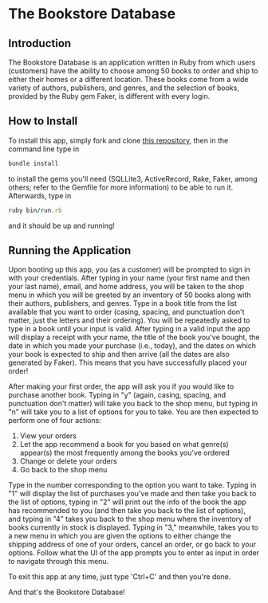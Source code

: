 # The Bookstore Database

## Introduction

The Bookstore Database is an application written in Ruby from which users (customers) have the ability to choose among 50 books to order and ship to either their homes or a different location. These books come from a wide variety of authors, publishers, and genres, and the selection of books, provided by the Ruby gem Faker, is different with every login.

## How to Install

To install this app, simply fork and clone [this repository](https://github.com/mattlistor/module-one-final-project-guidelines-nyc-web-071519/tree/master), then in the command line type in
```ruby
bundle install
```
to install the gems you'll need (SQLLite3, ActiveRecord, Rake, Faker, among others; refer to the Gemfile for more information) to be able to run it. Afterwards, type in
```ruby
ruby bin/run.rb
```
and it should be up and running!

## Running the Application

Upon booting up this app, you (as a customer) will be prompted to sign in with your credentials. After typing in your name (your first name and then your last name), email, and home address, you will be taken to the shop menu in which you will be greeted by an inventory of 50 books along with their authors, publishers, and genres. Type in a book title from the list available that you want to order (casing, spacing, and punctuation don't matter, just the letters and their ordering). You will be repeatedly asked to type in a book until your input is valid. After typing in a valid input the app will display a receipt with your name, the title of the book you've bought, the date in which you made your purchase (i.e., today), and the dates on which your book is expected to ship and then arrive (all the dates are also generated by Faker). This means that you have successfully placed your order!

After making your first order, the app will ask you if you would like to purchase another book. Typing in "y" (again, casing, spacing, and punctuation don't matter) will take you back to the shop menu, but typing in "n" will take you to a list of options for you to take. You are then expected to perform one of four actions:

1. View your orders
2. Let the app recommend a book for you based on what genre(s) appear(s) the most frequently among the books you've ordered
3. Change or delete your orders
4. Go back to the shop menu

Type in the number corresponding to the option you want to take. Typing in "1" will display the list of purchases you've made and then take you back to the list of options, typing in "2" will print out the info of the book the app has recommended to you (and then take you back to the list of options), and typing in "4" takes you back to the shop menu where the inventory of books currently in stock is displayed. Typing in "3," meanwhile, takes you to a new menu in which you are given the options to either change the shipping address of one of your orders, cancel an order, or go back to your options. Follow what the UI of the app prompts you to enter as input in order to navigate through this menu.

To exit this app at any time, just type 'Ctrl+C' and then you're done.

And that's the Bookstore Database!